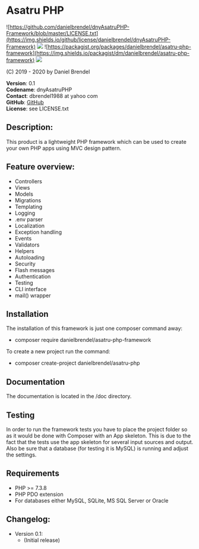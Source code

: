 # Asatru PHP

![https://github.com/danielbrendel/dnyAsatruPHP-Framework/blob/master/LICENSE.txt](https://img.shields.io/github/license/danielbrendel/dnyAsatruPHP-Framework)
![](https://img.shields.io/github/repo-size/danielbrendel/dnyAsatruPHP-Framework)
![https://packagist.org/packages/danielbrendel/asatru-php-framework](https://img.shields.io/packagist/dm/danielbrendel/asatru-php-framework)
![](https://img.shields.io/github/last-commit/danielbrendel/dnyAsatruPHP-Framework)

(C) 2019 - 2020 by Daniel Brendel

**Version**: 0.1\
**Codename**: dnyAsatruPHP\
**Contact**: dbrendel1988 at yahoo com\
**GitHub**: [GitHub](https://github.com/danielbrendel)\
**License**: see LICENSE.txt

## Description:
This product is a lightweight PHP framework which can be used to create your own PHP apps using MVC design pattern.

## Feature overview:
+ Controllers
+ Views
+ Models
+ Migrations
+ Templating
+ Logging
+ .env parser
+ Localization
+ Exception handling
+ Events
+ Validators
+ Helpers
+ Autoloading
+ Security
+ Flash messages
+ Authentication
+ Testing
+ CLI interface
+ mail() wrapper

## Installation
The installation of this framework is just one composer command away:
+ composer require danielbrendel/asatru-php-framework

To create a new project run the command:
+ composer create-project danielbrendel/asatru-php

## Documentation
The documentation is located in the /doc directory.

## Testing
In order to run the framework tests you have to place the project folder so as
it would be done with Composer with an App skeleton. This is due to the fact
that the tests use the app skeleton for several input sources and output. Also be 
sure that a database (for testing it is MySQL) is running and adjust the settings.

## Requirements
+ PHP >= 7.3.8
+ PHP PDO extension
+ For databases either MySQL, SQLite, MS SQL Server or Oracle

## Changelog:
+ Version 0.1:
	- (Initial release)